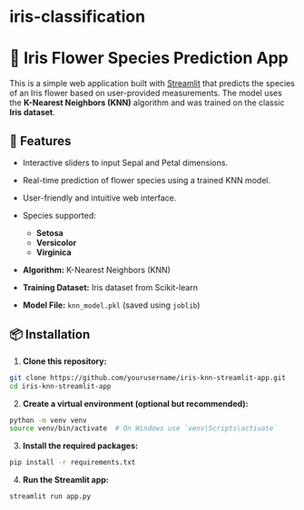 # iris-classification
# 🌸 Iris Flower Species Prediction App

This is a simple web application built with [Streamlit](https://streamlit.io/) that predicts the species of an Iris flower based on user-provided measurements. The model uses the **K-Nearest Neighbors (KNN)** algorithm and was trained on the classic **Iris dataset**.

## 🚀 Features

- Interactive sliders to input Sepal and Petal dimensions.
- Real-time prediction of flower species using a trained KNN model.
- User-friendly and intuitive web interface.
- Species supported:
  - **Setosa**
  - **Versicolor**
  - **Virginica**


- **Algorithm:** K-Nearest Neighbors (KNN)
- **Training Dataset:** Iris dataset from Scikit-learn
- **Model File:** `knn_model.pkl` (saved using `joblib`)

## 📦 Installation

1. **Clone this repository:**

```bash
git clone https://github.com/yourusername/iris-knn-streamlit-app.git
cd iris-knn-streamlit-app
```

2. **Create a virtual environment (optional but recommended):**

```bash
python -m venv venv
source venv/bin/activate  # On Windows use `venv\Scripts\activate`
```

3. **Install the required packages:**

```bash
pip install -r requirements.txt
```

4. **Run the Streamlit app:**

```bash
streamlit run app.py
```


